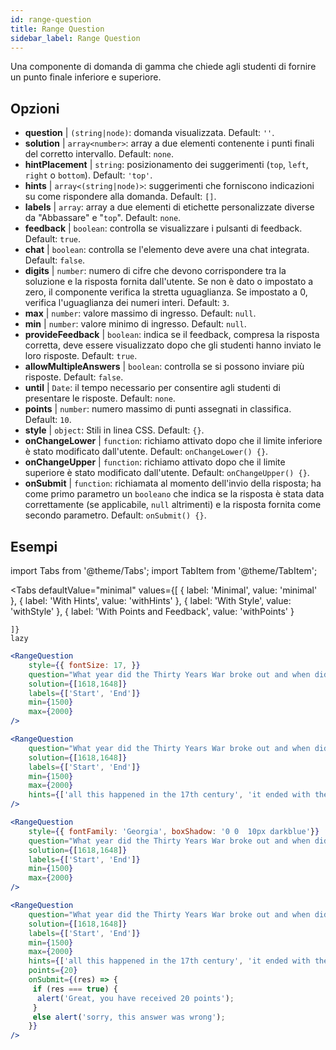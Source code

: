 ```yaml
---
id: range-question
title: Range Question
sidebar_label: Range Question
---
```


Una componente di domanda di gamma che chiede agli studenti di fornire un punto finale inferiore e superiore.

## Opzioni

* __question__ | `(string|node)`: domanda visualizzata. Default: `''`.
* __solution__ | `array<number>`: array a due elementi contenente i punti finali del corretto intervallo. Default: `none`.
* __hintPlacement__ | `string`: posizionamento dei suggerimenti (`top`, `left`, `right` o `bottom`). Default: `'top'`.
* __hints__ | `array<(string|node)>`: suggerimenti che forniscono indicazioni su come rispondere alla domanda. Default: `[]`.
* __labels__ | `array`: array a due elementi di etichette personalizzate diverse da "Abbassare" e "`top`". Default: `none`.
* __feedback__ | `boolean`: controlla se visualizzare i pulsanti di feedback. Default: `true`.
* __chat__ | `boolean`: controlla se l'elemento deve avere una chat integrata. Default: `false`.
* __digits__ | `number`: numero di cifre che devono corrispondere tra la soluzione e la risposta fornita dall'utente. Se non è dato o impostato a zero, il componente verifica la stretta uguaglianza. Se impostato a 0, verifica l'uguaglianza dei numeri interi. Default: `3`.
* __max__ | `number`: valore massimo di ingresso. Default: `null`.
* __min__ | `number`: valore minimo di ingresso. Default: `null`.
* __provideFeedback__ | `boolean`: indica se il feedback, compresa la risposta corretta, deve essere visualizzato dopo che gli studenti hanno inviato le loro risposte. Default: `true`.
* __allowMultipleAnswers__ | `boolean`: controlla se si possono inviare più risposte. Default: `false`.
* __until__ | `Date`: il tempo necessario per consentire agli studenti di presentare le risposte. Default: `none`.
* __points__ | `number`: numero massimo di punti assegnati in classifica. Default: `10`.
* __style__ | `object`: Stili in linea CSS. Default: `{}`.
* __onChangeLower__ | `function`: richiamo attivato dopo che il limite inferiore è stato modificato dall'utente. Default: `onChangeLower() {}`.
* __onChangeUpper__ | `function`: richiamo attivato dopo che il limite superiore è stato modificato dall'utente. Default: `onChangeUpper() {}`.
* __onSubmit__ | `function`: richiamata al momento dell'invio della risposta; ha come primo parametro un `booleano` che indica se la risposta è stata data correttamente (se applicabile, `null` altrimenti) e la risposta fornita come secondo parametro. Default: `onSubmit() {}`.


## Esempi

import Tabs from '@theme/Tabs';
import TabItem from '@theme/TabItem';

<Tabs
    defaultValue="minimal"
    values={[
        { label: 'Minimal', value: 'minimal' },
        { label: 'With Hints', value: 'withHints' },
        { label: 'With Style', value: 'withStyle' },
        { label: 'With Points and Feedback', value: 'withPoints' }
        
    ]}
    lazy
>

<TabItem value="minimal">

```jsx live
<RangeQuestion
    style={{ fontSize: 17, }}
    question="What year did the Thirty Years War broke out and when did it?"
    solution={[1618,1648]}
    labels={['Start', 'End']}
    min={1500}
    max={2000}
/>
```

</TabItem>

<TabItem value="withHints">

```jsx live
<RangeQuestion
    question="What year did the Thirty Years War broke out and when did it?"
    solution={[1618,1648]}
    labels={['Start', 'End']}
    min={1500}
    max={2000}
    hints={['all this happened in the 17th century', 'it ended with the Peace of Westphalia in 1648']}
/>
```

</TabItem>

<TabItem value="withStyle">

```jsx live
<RangeQuestion
    style={{ fontFamily: 'Georgia', boxShadow: '0 0  10px darkblue'}}
    question="What year did the Thirty Years War broke out and when did it?"
    solution={[1618,1648]}
    labels={['Start', 'End']}
    min={1500}
    max={2000}
/>
```

</TabItem>

<TabItem value="withPoints">

```jsx live
<RangeQuestion
    question="What year did the Thirty Years War broke out and when did it?"
    solution={[1618,1648]}
    labels={['Start', 'End']}
    min={1500}
    max={2000}
    hints={['all this happened in the 17th century', 'it ended with the Peace of Westphalia in 1648']}
    points={20}
    onSubmit={(res) => {
     if (res === true) {
      alert('Great, you have received 20 points');
     }
     else alert('sorry, this answer was wrong');
    }}
/>
```

</TabItem>

</Tabs>
